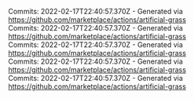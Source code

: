 Commits: 2022-02-17T22:40:57.370Z - Generated via https://github.com/marketplace/actions/artificial-grass
<br>
Commits: 2022-02-17T22:40:57.370Z - Generated via https://github.com/marketplace/actions/artificial-grass
<br>
Commits: 2022-02-17T22:40:57.370Z - Generated via https://github.com/marketplace/actions/artificial-grass
<br>
Commits: 2022-02-17T22:40:57.370Z - Generated via https://github.com/marketplace/actions/artificial-grass
<br>
Commits: 2022-02-17T22:40:57.370Z - Generated via https://github.com/marketplace/actions/artificial-grass
<br>
